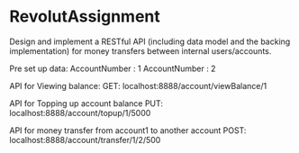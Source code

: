 # RevolutAssignment
Design and implement a RESTful API (including data model and the backing implementation) for money transfers between internal users/accounts.

Pre set up data: 
AccountNumber : 1
AccountNumber : 2

API for Viewing balance:
GET: localhost:8888/account/viewBalance/1

API for Topping up account balance
PUT: localhost:8888/account/topup/1/5000

API for money transfer from account1 to another account
POST: localhost:8888/account/transfer/1/2/500

